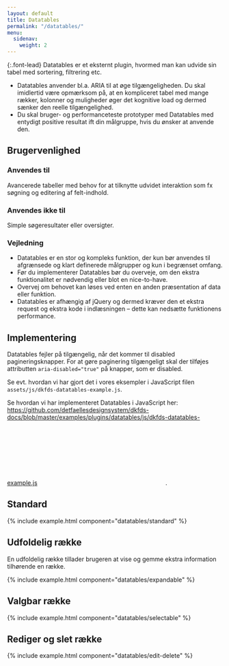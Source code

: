 ```yaml
---
layout: default
title: Datatables
permalink: "/datatables/"
menu:
  sidenav:
    weight: 2
---
```


{:.font-lead}
Datatables er et eksternt plugin, hvormed man kan udvide sin tabel med sortering, filtrering etc.

- Datatables anvender bl.a. ARIA til at øge tilgængeligheden. Du skal imidlertid være opmærksom på, at en kompliceret tabel med mange rækker, kolonner og muligheder øger det kognitive load og dermed sænker den reelle tilgængelighed.
- Du skal bruger- og performanceteste prototyper med Datatables med entydigt positive resultat ift din målgruppe, hvis du ønsker at anvende den.

<h2 class="h4">Brugervenlighed</h2>
<h3 class="h5">Anvendes til</h3>

Avancerede tabeller med behov for at tilknytte udvidet interaktion som fx søgning og editering af felt-indhold.

<h3 class="h5">Anvendes ikke til</h3>

Simple søgeresultater eller oversigter.

<h3 class="h5">Vejledning</h3>                

- Datatables er en stor og kompleks funktion, der kun bør anvendes til afgrænsede og klart definerede målgrupper og kun i begrænset omfang.
- Før du implementerer Datatables bør du overveje, om den ekstra funktionalitet er nødvendig eller blot en nice-to-have.
- Overvej om behovet kan løses ved enten en anden præsentation af data eller funktion.
- Datatables er afhængig af jQuery og dermed kræver den et ekstra request og ekstra kode i indlæsningen – dette kan nedsætte funktionens performance.

<h2 class="h4">Implementering</h2>

Datatables fejler på tilgængelig, når det kommer til disabled pagineringsknapper. For at gøre paginering tilgængeligt skal der tilføjes attributten `aria-disabled="true"` på knapper, som er disabled.

Se evt. hvordan vi har gjort det i vores eksempler i JavaScript filen `assets/js/dkfds-datatables-example.js`.

Se hvordan vi har implementeret Datatables i JavaScript her: <a href="https://github.com/detfaellesdesignsystem/dkfds-docs/blob/master/examples/plugins/datatables/js/dkfds-datatables-example.js" class="icon-link">https://github.com/detfaellesdesignsystem/dkfds-docs/blob/master/examples/plugins/datatables/js/dkfds-datatables-example.js<svg class="icon-svg" focusable="false" aria-hidden="true" tabindex="-1"><use xlink:href="#open-in-new"></use></svg></a>.

## Standard 

{% include example.html component="datatables/standard" %}

## Udfoldelig række

En udfoldelig række tillader brugeren at vise og gemme ekstra information tilhørende en række.

{% include example.html component="datatables/expandable" %}

## Valgbar række
{% include example.html component="datatables/selectable" %}

## Rediger og slet række

{% include example.html component="datatables/edit-delete" %}
